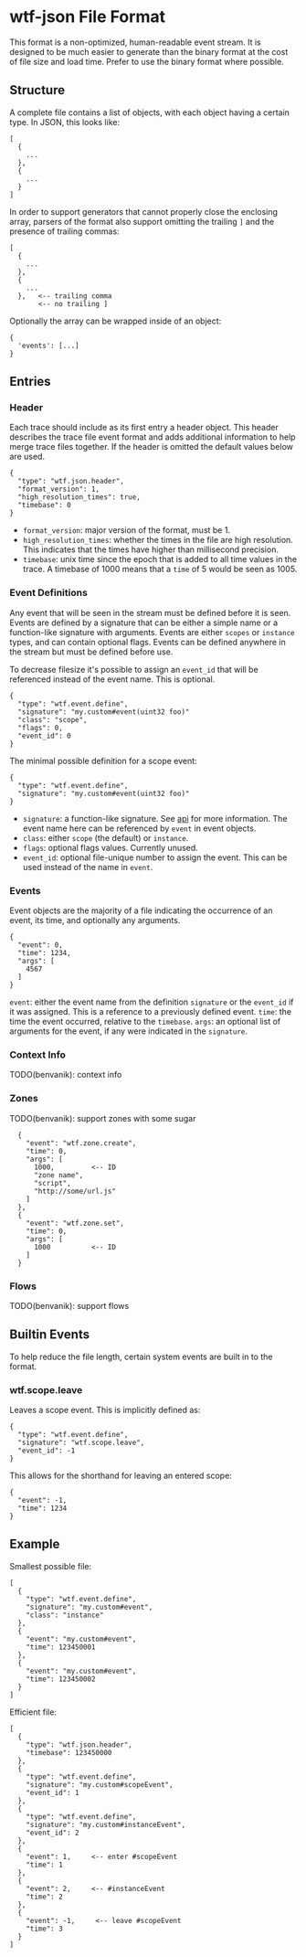 # wtf-json File Format

This format is a non-optimized, human-readable event stream. It is designed to
be much easier to generate than the binary format at the cost of file size
and load time. Prefer to use the binary format where possible.

## Structure

A complete file contains a list of objects, with each object having a certain
type. In JSON, this looks like:

    [
      {
        ...
      },
      {
        ...
      }
    ]

In order to support generators that cannot properly close the enclosing array,
parsers of the format also support omitting the trailing `]` and the presence of
trailing commas:

    [
      {
        ...
      },
      {
        ...
      },   <-- trailing comma
           <-- no trailing ]

Optionally the array can be wrapped inside of an object:

    {
      'events': [...]
    }

## Entries

### Header

Each trace should include as its first entry a header object. This header
describes the trace file event format and adds additional information to help
merge trace files together. If the header is omitted the default values below
are used.

    {
      "type": "wtf.json.header",
      "format_version": 1,
      "high_resolution_times": true,
      "timebase": 0
    }

* `format_version`: major version of the format, must be 1.
* `high_resolution_times`: whether the times in the file are high resolution.
This indicates that the times have higher than millisecond precision.
* `timebase`: unix time since the epoch that is added to all time values in the
trace. A timebase of 1000 means that a `time` of 5 would be seen as 1005.

### Event Definitions

Any event that will be seen in the stream must be defined before it is seen.
Events are defined by a signature that can be either a simple name or a
function-like signature with arguments. Events are either `scopes` or
`instance` types, and can contain optional flags. Events can be defined anywhere
in the stream but must be defined before use.

To decrease filesize it's possible to assign an `event_id` that will be
referenced instead of the event name. This is optional.

    {
      "type": "wtf.event.define",
      "signature": "my.custom#event(uint32 foo)"
      "class": "scope",
      "flags": 0,
      "event_id": 0
    }

The minimal possible definition for a scope event:

    {
      "type": "wtf.event.define",
      "signature": "my.custom#event(uint32 foo)"
    }

* `signature`: a function-like signature. See [api](api.md) for more
information. The event name here can be referenced by `event` in event objects.
* `class`: either `scope` (the default) or `instance`.
* `flags`: optional flags values. Currently unused.
* `event_id`: optional file-unique number to assign the event. This can be used
instead of the name in `event`.

### Events

Event objects are the majority of a file indicating the occurrence of an event,
its time, and optionally any arguments.

    {
      "event": 0,
      "time": 1234,
      "args": [
        4567
      ]
    }

`event`: either the event name from the definition `signature` or the `event_id`
if it was assigned. This is a reference to a previously defined event.
`time`: the time the event occurred, relative to the `timebase`.
`args`: an optional list of arguments for the event, if any were indicated in
the `signature`.

### Context Info

TODO(benvanik): context info

### Zones

TODO(benvanik): support zones with some sugar

      {
        "event": "wtf.zone.create",
        "time": 0,
        "args": [
          1000,         <-- ID
          "zone name",
          "script",
          "http://some/url.js"
        ]
      },
      {
        "event": "wtf.zone.set",
        "time": 0,
        "args": [
          1000          <-- ID
        ]
      }

### Flows

TODO(benvanik): support flows

## Builtin Events

To help reduce the file length, certain system events are built in to the
format.

### wtf.scope.leave

Leaves a scope event. This is implicitly defined as:

    {
      "type": "wtf.event.define",
      "signature": "wtf.scope.leave",
      "event_id": -1
    }

This allows for the shorthand for leaving an entered scope:

    {
      "event": -1,
      "time": 1234
    }

## Example

Smallest possible file:

    [
      {
        "type": "wtf.event.define",
        "signature": "my.custom#event",
        "class": "instance"
      },
      {
        "event": "my.custom#event",
        "time": 123450001
      },
      {
        "event": "my.custom#event",
        "time": 123450002
      }
    ]

Efficient file:

    [
      {
        "type": "wtf.json.header",
        "timebase": 123450000
      },
      {
        "type": "wtf.event.define",
        "signature": "my.custom#scopeEvent",
        "event_id": 1
      },
      {
        "type": "wtf.event.define",
        "signature": "my.custom#instanceEvent",
        "event_id": 2
      },
      {
        "event": 1,     <-- enter #scopeEvent
        "time": 1
      },
      {
        "event": 2,     <-- #instanceEvent
        "time": 2
      },
      {
        "event": -1,     <-- leave #scopeEvent
        "time": 3
      }
    ]
